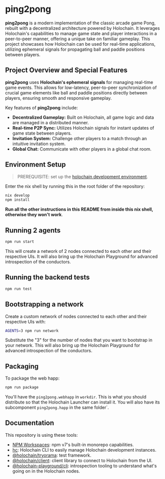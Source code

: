 # ping2pong

**ping2pong** is a modern implementation of the classic arcade game Pong, rebuilt with a decentralized architecture powered by Holochain. It leverages Holochain's capabilities to manage game state and player interactions in a peer-to-peer manner, offering a unique take on familiar gameplay. This project showcases how Holochain can be used for real-time applications, utilizing ephemeral signals for propagating ball and paddle positions between players.

## Project Overview and Special Features

**ping2pong** uses **Holochain's ephemeral signals** for managing real-time game events. This allows for low-latency, peer-to-peer synchronization of crucial game elements like ball and paddle positions directly between players, ensuring smooth and responsive gameplay.

Key features of **ping2pong** include:

*   **Decentralized Gameplay:** Built on Holochain, all game logic and data are managed in a distributed manner.
*   **Real-time P2P Sync:** Utilizes Holochain signals for instant updates of game state between players.
*   **Invitation System:** Challenge other players to a match through an intuitive invitation system.
*   **Global Chat:** Communicate with other players in a global chat room.

## Environment Setup

> PREREQUISITE: set up the [holochain development environment](https://developer.holochain.org/docs/install/).

Enter the nix shell by running this in the root folder of the repository: 

```bash
nix develop
npm install
```

**Run all the other instructions in this README from inside this nix shell, otherwise they won't work**.

## Running 2 agents
 
```bash
npm run start
```

This will create a network of 2 nodes connected to each other and their respective UIs.
It will also bring up the Holochain Playground for advanced introspection of the conductors.

## Running the backend tests

```bash
npm run test
```

## Bootstrapping a network

Create a custom network of nodes connected to each other and their respective UIs with:

```bash
AGENTS=3 npm run network
```

Substitute the "3" for the number of nodes that you want to bootstrap in your network.
This will also bring up the Holochain Playground for advanced introspection of the conductors.

## Packaging

To package the web happ:
``` bash
npm run package
```

You'll have the `ping2pong.webhapp` in `workdir`. This is what you should distribute so that the Holochain Launcher can install it.
You will also have its subcomponent `ping2pong.happ` in the same folder`.

## Documentation

This repository is using these tools:
- [NPM Workspaces](https://docs.npmjs.com/cli/v7/using-npm/workspaces/): npm v7's built-in monorepo capabilities.
- [hc](https://github.com/holochain/holochain/tree/develop/crates/hc): Holochain CLI to easily manage Holochain development instances.
- [@holochain/tryorama](https://www.npmjs.com/package/@holochain/tryorama): test framework.
- [@holochain/client](https://www.npmjs.com/package/@holochain/client): client library to connect to Holochain from the UI.
- [@holochain-playground/cli](https://www.npmjs.com/package/@holochain-playground/cli): introspection tooling to understand what's going on in the Holochain nodes.
